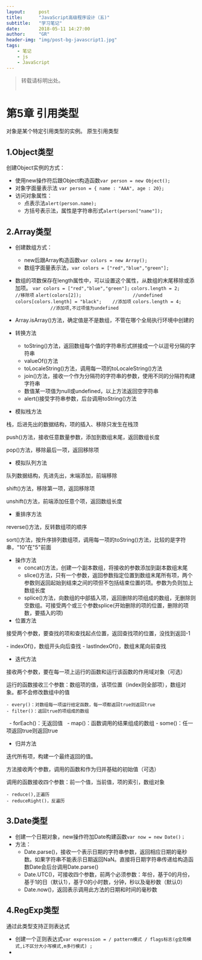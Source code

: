 ```yaml
---
layout:     post
title:      "JavaScript高级程序设计（五)"
subtitle:   "学习笔记"          
date:       2018-05-11 14:27:00
author:     "GR"
header-img: "img/post-bg-javascript1.jpg"
tags:
    - 笔记
    - js
    - JavaScript
---
```

> 转载请标明出处。<br><br>

# 第5章 引用类型
对象是某个特定引用类型的实例。
原生引用类型
## 1.Object类型
创建Object实例的方式：
- 使用new操作符后跟Object构造函数`var person = new Object();`
- 对象字面量表示法
                    `var person = {
                        name : "AAA",
                        age : 20};`
- 访问对象属性：
    - 点表示法`alert(person.name);`
    - 方括号表示法，属性是字符串形式`alert(person["name"]);`

## 2.Array类型
- 创建数组方式：
    - new后跟Array构造函数`var colors = new Array();`
    - 数组字面量表示法，`var colors = ["red","blue","green"];`
- 数组的项数保存在length属性中，可以设置这个属性，从数组的末尾移除或添加项。
`var colors = ["red","blue","green"];`
`colors.length = 2;                  //移除项`
`alert(colors[2]);                   //undefined`
`colors[colors.length] = "black";    //添加项`
`colors.length = 4;                  //添加项,不过项值为undefined`
- Array.isArray()方法，确定值是不是数组，不管在哪个全局执行环境中创建的
- 转换方法
    - toString()方法，返回数组每个值的字符串形式拼接成一个以逗号分隔的字符串
    - valueOf()方法
    - toLocaleString()方法，调用每一项的toLocaleString()方法
    - join()方法，接收一个作为分隔符的字符串的参数，使用不同的分隔符构建字符串
    - 数值某一项值为null或undefined，以上方法返回空字符串 
    - alert()接受字符串参数，后台调用toString()方法
    
- 模拟栈方法
<p>栈，后进先出的数据结构，项的插入、移除只发生在栈顶</p>
<p>push()方法，接收任意数量参数，添加到数组末尾，返回数组长度</p>
<p>pop()方法，移除最后一项，返回移除项</p>

- 模拟队列方法
<p>队列数据结构，先进先出，末端添加，前端移除</p>
<p>shift()方法，移除第一项，返回移除项</p>
<p>unshift()方法，前端添加任意个项，返回数组长度</p>

- 重排序方法

<p>reverse()方法，反转数组项的顺序</p>
<p>sort()方法，按升序排列数组项，调用每一项的toString()方法，比较的是字符串，"10"在"5"前面</p>

- 操作方法
    - concat()方法，创建一个副本数组，将接收的参数添加到副本数组末尾
    - slice()方法，只有一个参数，返回参数指定位置到数组末尾所有项，两个参数则返回起始到结束之间的项但不包括结束位置的项。参数为负则加上数组长度
    - splice()方法，向数组的中部插入项，返回删除的项组成的数组，无删除则空数组。可接受两个或三个参数splice(开始删除的项的位置，删除的项数，要插入的项)
- 位置方法
<p>接受两个参数，要查找的项和查找起点位置，返回查找项的位置，没找到返回-1</p>
    - indexOf()，数组开头向后查找
    - lastIndexOf()，数组末尾向前查找

- 迭代方法
<p>接收两个参数，要在每一项上运行的函数和运行该函数的作用域对象（可选）</p>
<p>运行的函数接收三个参数：数组项的值，该项位置（index则全部项），数组对象。都不会修改数组中的值</p>

    - every()：对数组每一项运行给定函数，每一项都返回true则返回true
    - filter()：返回true的项组成的数组
    - forEach()：无返回值
    - map()：函数调用的结果组成的数组
    - some()：任一项返回true则返回true
    
- 归并方法
<p>迭代所有项，构建一个最终返回的值。</p>
<p>方法接收两个参数，调用的函数和作为归并基础的初始值（可选）</p>
<p>调用的函数接收四个参数：前一个值，当前值，项的索引，数组对象</p> 

    - reduce(),正遍历
    - reduceRight()，反遍历

## 3.Date类型
- 创建一个日期对象，new操作符加Date构建函数`var now = new Date()；`
- 方法：
    - Date.parse()，接收一个表示日期的字符串参数，返回相应日期的毫秒数。如果字符串不能表示日期返回NaN。直接将日期字符串传递给构造函数Date会后台调用Date.parse()
    - Date.UTC()，可接收四个参数，前两个必须参数：年份，基于0的月份，基于1的日（默认1），基于0的小时数，分钟，秒以及毫秒数（默认0）
    - Date.now()，返回表示调用此方法的日期和时间的毫秒数

## 4.RegExp类型
通过此类型支持正则表达式
- 创建一个正则表达式`var expression = / pattern模式 / flags标志(g全局模式,i不区分大小写模式,m多行模式) ;`
- 
